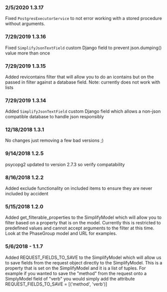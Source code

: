 ### 2/5/2020 1.3.17
Fixed `PostgresExecutorService` to not error working with a stored procedure without arguments.

### 7/29/2019 1.3.16
Fixed `SimplifyJsonTextField` custom Django field to prevent json.dumping() value more than once

### 7/29/2019 1.3.15
Added revicontains filter that will allow you to do an icontains but on the passed in filter against a database field. Note: currently does not work with lists


### 7/29/2019 1.3.14
Added `SimplifyJsonTextField` custom Django field which allows a non-json compatible database to handle json responsibly

### 12/18/2018 1.3.1
No changes just removing a few bad versions ;)

### 9/14/2018 1.2.5
psycopg2 updated to version 2.7.3 so verify compatability

### 8/16/2018 1.2.2
Added exclude functionality on included items to ensure they are never included by accident

### 5/15/2018 1.2.0
Added get_filterable_properties to the SimplifyModel which will allow you to filter based on a property that is on the model. Currently this is restricted to predefined values and cannot accept arguments to the filter at this time. Look at the PhaseGroup model and URL for examples.

### 5/6/2018 - 1.1.7
Added REQUEST_FIELDS_TO_SAVE to the SimplifyModel which will allow us to save fields from the request object directly to the SimplifyModel. This is a property that is set on the SimplifyModel and it is a list of tuples. For example if you wanted to save the "method" from the request onto a SimplyModel field of "verb" you would simply add the attribute REQUEST_FIELDS_TO_SAVE = [('method', 'verb')]
